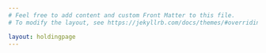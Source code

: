 ```yaml
---
# Feel free to add content and custom Front Matter to this file.
# To modify the layout, see https://jekyllrb.com/docs/themes/#overriding-theme-defaults

layout: holdingpage
---
```

